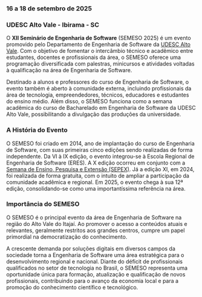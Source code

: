### 16 a 18 de setembro de 2025

### UDESC Alto Vale - Ibirama - SC

O **XII Seminário de Engenharia de Software** (SEMESO 2025) é um evento promovido pelo Departamento de Engenharia de Software da [UDESC Alto Vale][ceavi]. Com o objetivo de fomentar o intercâmbio técnico e acadêmico entre estudantes, docentes e profissionais da área, o SEMESO oferece uma programação diversificada com palestras, minicursos e atividades voltadas à qualificação na área de Engenharia de Software.

Destinado a alunos e professores do curso de Engenharia de Software, o evento também é aberto à comunidade externa, incluindo profissionais da área de tecnologia, empreendedores, técnicos, educadores e estudantes do ensino médio. Além disso, o SEMESO funciona como a semana acadêmica do curso de Bacharelado em Engenharia de Software da UDESC Alto Vale, possibilitando a divulgação das produções da universidade.

### A História do Evento

O SEMESO foi criado em 2014, ano de implantação do curso de Engenharia de Software, com suas primeiras cinco edições sendo realizadas de forma independente. Da VI à IX edição, o evento integrou-se à Escola Regional de Engenharia de Software (ERES). A X edição ocorreu em conjunto com a [Semana de Ensino, Pesquisa e Extensão (SEPEX)][sepex]. Já a edição XI, em 2024, foi realizada de forma gratuita, com o intuito de ampliar a participação da comunidade acadêmica e regional. Em 2025, o evento chega à sua 12ª edição, consolidando-se como uma importantíssima referência na área.

### Importância do SEMESO

O SEMESO é o principal evento da área de Engenharia de Software na região do Alto Vale do Itajaí. Ao promover o acesso a conteúdos atuais e relevantes, geralmente restritos aos grandes centros, cumpre um papel primordial na democratização do conhecimento.

A crescente demanda por soluções digitais em diversos campos da sociedade torna a Engenharia de Software uma área estratégica para o desenvolvimento regional e nacional. Diante do déficit de profissionais qualificados no setor de tecnologia no Brasil, o SEMESO representa uma oportunidade única para formação, atualização e qualificação de novos profissionais, contribuindo para o avanço da economia local e para a promoção do conhecimento científico e tecnológico.

[ceavi]: https://www.ceavi.udesc.br
[sepex]: https://www.udesc.br/ceavi/sepex/2023
